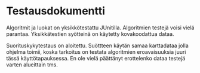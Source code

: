 # Testausdokumentti

Algoritmit ja luokat on yksikkötestattu JUnitilla. Algoritmien testejä voisi vielä parantaa. Yksikkätestien syötteinä on käytetty kovakoodattua dataa. 

Suorituskykytestaus on aloitettu. Suöttteen käytän samaa karttadataa jolla ohjelma toimii, koska tarkoitus on testata algoritmien eroavaisuuksia juuri tässä käyttötapauksessa. En ole vielä päättänyt erottelenko dataa testejä varten alueittain tms.



